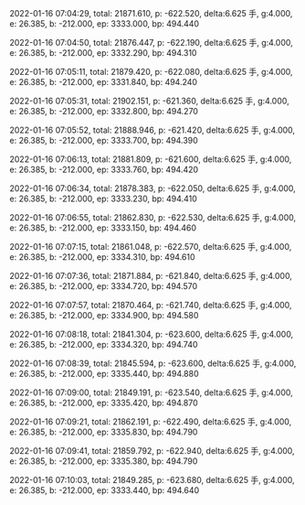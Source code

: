 2022-01-16 07:04:29, total: 21871.610, p: -622.520, delta:6.625 手, g:4.000, e: 26.385, b: -212.000, ep: 3333.000, bp: 494.440

2022-01-16 07:04:50, total: 21876.447, p: -622.190, delta:6.625 手, g:4.000, e: 26.385, b: -212.000, ep: 3332.290, bp: 494.310

2022-01-16 07:05:11, total: 21879.420, p: -622.080, delta:6.625 手, g:4.000, e: 26.385, b: -212.000, ep: 3331.840, bp: 494.240

2022-01-16 07:05:31, total: 21902.151, p: -621.360, delta:6.625 手, g:4.000, e: 26.385, b: -212.000, ep: 3332.800, bp: 494.270

2022-01-16 07:05:52, total: 21888.946, p: -621.420, delta:6.625 手, g:4.000, e: 26.385, b: -212.000, ep: 3333.700, bp: 494.390

2022-01-16 07:06:13, total: 21881.809, p: -621.600, delta:6.625 手, g:4.000, e: 26.385, b: -212.000, ep: 3333.760, bp: 494.420

2022-01-16 07:06:34, total: 21878.383, p: -622.050, delta:6.625 手, g:4.000, e: 26.385, b: -212.000, ep: 3333.230, bp: 494.410

2022-01-16 07:06:55, total: 21862.830, p: -622.530, delta:6.625 手, g:4.000, e: 26.385, b: -212.000, ep: 3333.150, bp: 494.460

2022-01-16 07:07:15, total: 21861.048, p: -622.570, delta:6.625 手, g:4.000, e: 26.385, b: -212.000, ep: 3334.310, bp: 494.610

2022-01-16 07:07:36, total: 21871.884, p: -621.840, delta:6.625 手, g:4.000, e: 26.385, b: -212.000, ep: 3334.720, bp: 494.570

2022-01-16 07:07:57, total: 21870.464, p: -621.740, delta:6.625 手, g:4.000, e: 26.385, b: -212.000, ep: 3334.900, bp: 494.580

2022-01-16 07:08:18, total: 21841.304, p: -623.600, delta:6.625 手, g:4.000, e: 26.385, b: -212.000, ep: 3334.320, bp: 494.740

2022-01-16 07:08:39, total: 21845.594, p: -623.600, delta:6.625 手, g:4.000, e: 26.385, b: -212.000, ep: 3335.440, bp: 494.880

2022-01-16 07:09:00, total: 21849.191, p: -623.540, delta:6.625 手, g:4.000, e: 26.385, b: -212.000, ep: 3335.420, bp: 494.870

2022-01-16 07:09:21, total: 21862.191, p: -622.490, delta:6.625 手, g:4.000, e: 26.385, b: -212.000, ep: 3335.830, bp: 494.790

2022-01-16 07:09:41, total: 21859.792, p: -622.940, delta:6.625 手, g:4.000, e: 26.385, b: -212.000, ep: 3335.380, bp: 494.790

2022-01-16 07:10:03, total: 21849.285, p: -623.680, delta:6.625 手, g:4.000, e: 26.385, b: -212.000, ep: 3333.440, bp: 494.640